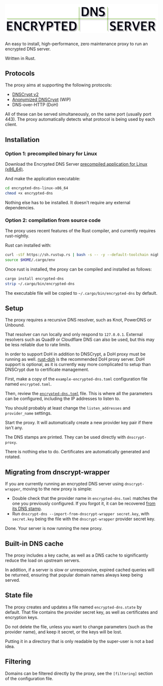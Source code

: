 # ![Encrypted DNS Server](logo.png)

An easy to install, high-performance, zero maintenance proxy to run an encrypted DNS server.

Written in Rust.

## Protocols

The proxy aims at supporting the following protocols:

- [DNSCrypt v2](https://github.com/DNSCrypt/dnscrypt-protocol/blob/master/DNSCRYPT-V2-PROTOCOL.txt)
- [Anonymized DNSCrypt](https://github.com/DNSCrypt/dnscrypt-protocol/blob/master/ANONYMIZED-DNSCRYPT.txt) (WIP)
- DNS-over-HTTP (DoH)

All of these can be served simultaneously, on the same port (usually port 443). The proxy automatically detects what protocol is being used by each client.

## Installation

### Option 1: precompiled binary for Linux

Download the Encrypted DNS Server [precompiled application for Linux (x86_64)](https://github.com/jedisct1/encrypted-dns-server/suites/245882025/artifacts/71530).

And make the application executable:

```sh
cd encrypted-dns-linux-x86_64
chmod +x encrypted-dns
```

Nothing else has to be installed. It doesn't require any external dependencies.

### Option 2: compilation from source code

The proxy uses recent features of the Rust compiler, and currently requires rust-nightly.

Rust can installed with:

```sh
curl -sSf https://sh.rustup.rs | bash -s -- -y --default-toolchain nightly
source $HOME/.cargo/env
```

Once rust is installed, the proxy can be compiled and installed as follows:

```sh
cargo install encrypted-dns
strip ~/.cargo/bin/encrypted-dns
```

The executable file will be copied to `~/.cargo/bin/encrypted-dns` by default.

## Setup

The proxy requires a recursive DNS resolver, such as Knot, PowerDNS or Unbound.

That resolver can run locally and only respond to `127.0.0.1`. External resolvers such as Quad9 or Cloudflare DNS can also be used, but this may be less reliable due to rate limits.

In order to support DoH in addition to DNSCrypt, a DoH proxy must be running as well. [rust-doh](https://github.com/jedisct1/rust-doh) is the recommended DoH proxy server. DoH support is optional, as it is currently way more complicated to setup than DNSCrypt due to certificate management.

First, make a copy of the `example-encrypted-dns.toml` configuration file named `encrypted.toml`.

Then, review the [`encrypted-dns.toml`](https://raw.githubusercontent.com/jedisct1/encrypted-dns-server/master/encrypted-dns.toml) file. This is where all the parameters can be configured, including the IP addresses to listen to.

You should probably at least change the `listen_addresses` and `provider_name` settings.

Start the proxy. It will automatically create a new provider key pair if there isn't any.

The DNS stamps are printed. They can be used directly with `dnscrypt-proxy`.

There is nothing else to do. Certificates are automatically generated and rotated.

## Migrating from dnscrypt-wrapper

If you are currently running an encrypted DNS server using `dnscrypt-wrapper`, moving to the new proxy is simple:

- Double check that the provider name in `encrypted-dns.toml` matches the one you previously configured. If you forgot it, it can be recovered [from its DNS stamp](https://dnscrypt.info/stamps/).
- Run `dnscrypt-dns --import-from-dnscrypt-wrapper secret.key`, with `secret.key` being the file with the `dnscrypt-wrapper` provider secret key.

Done. Your server is now running the new proxy.

## Built-in DNS cache

The proxy includes a key cache, as well as a DNS cache to significantly reduce the load on upstream servers.

In addition, if a server is slow or unresponsive, expired cached queries will be returned, ensuring that popular domain names always keep being served.

## State file

The proxy creates and updates a file named `encrypted-dns.state` by default. That file contains the provider secret key, as well as certificates and encryption keys.

Do not delete the file, unless you want to change parameters (such as the provider name), and keep it secret, or the keys will be lost.

Putting it in a directory that is only readable by the super-user is not a bad idea.

## Filtering

Domains can be filtered directly by the proxy, see the `[filtering]` section of the configuration file.
